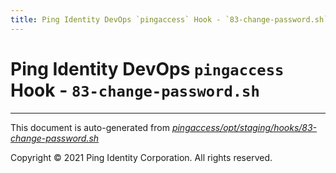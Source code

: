 ```yaml
---
title: Ping Identity DevOps `pingaccess` Hook - `83-change-password.sh`
---
```


# Ping Identity DevOps `pingaccess` Hook - `83-change-password.sh`

---
This document is auto-generated from _[pingaccess/opt/staging/hooks/83-change-password.sh](https://github.com/pingidentity/pingidentity-docker-builds/blob/master/pingaccess/opt/staging/hooks/83-change-password.sh)_

Copyright © 2021 Ping Identity Corporation. All rights reserved.
